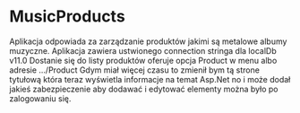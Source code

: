 # MusicProducts
Aplikacja odpowiada za zarządzanie produktów jakimi są metalowe albumy muzyczne.
Aplikacja zawiera ustwionego connection stringa dla localDb v11.0
Dostanie się do listy produktów oferuje opcja Product w menu albo adresie .../Product
Gdym miał więcej czasu to zmienił bym tą strone tytułową która teraz wyświetla informacje na temat Asp.Net no i może dodał jakieś zabezpieczenie aby dodawać i edytować elementy można było po zalogowaniu się.
